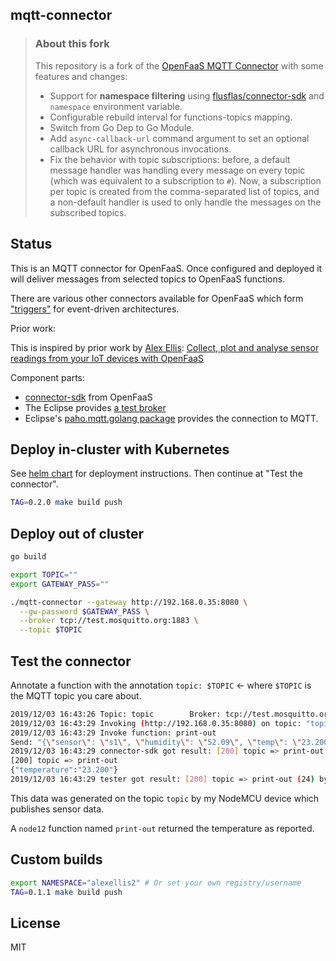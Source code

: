 ## mqtt-connector

> ### About this fork
>
> This repository is a fork of the  [OpenFaaS MQTT Connector](https://github.com/openfaas/mqtt-connector)
> with some features and changes:
> - Support for **namespace filtering** using [flusflas/connector-sdk](https://github.com/flusflas/connector-sdk)
>   and `namespace` environment variable.
> - Configurable rebuild interval for functions-topics mapping.
> - Switch from Go Dep to Go Module.
> - Add `async-callback-url` command argument to set an optional callback URL
>   for asynchronous invocations.
> - Fix the behavior with topic subscriptions: before, a default message handler
>   was handling every message on every topic (which was equivalent to a
>   subscription to `#`). Now, a subscription per topic is created from the
>   comma-separated list of topics, and a non-default handler is used to only
>   handle the messages on the subscribed topics.

## Status

This is an MQTT connector for OpenFaaS. Once configured and deployed it will deliver messages from selected topics to OpenFaaS functions.

There are various other connectors available for OpenFaaS which form ["triggers"](https://docs.openfaas.com/reference/triggers/) for event-driven architectures.

Prior work:

This is inspired by prior work by [Alex Ellis](https://www.alexellis.io): [Collect, plot and analyse sensor readings from your IoT devices with OpenFaaS](https://github.com/alexellis/iot-sensors-mqtt-openfaas)

Component parts:

* [connector-sdk](https://github.com/openfaas-incubator/connector-sdk/blob/) from OpenFaaS
* The Eclipse provides [a test broker](https://mosquitto.org)
* Eclipse's [paho.mqtt.golang package](https://github.com/eclipse/paho.mqtt.golang) provides the connection to MQTT.

## Deploy in-cluster with Kubernetes

See [helm chart](chart/mqtt-connector) for deployment instructions. Then continue at "Test the connector".

```sh
TAG=0.2.0 make build push
```

## Deploy out of cluster

```sh
go build

export TOPIC=""
export GATEWAY_PASS=""

./mqtt-connector --gateway http://192.168.0.35:8080 \
  --gw-password $GATEWAY_PASS \
  --broker tcp://test.mosquitto.org:1883 \
  --topic $TOPIC
```

## Test the connector

Annotate a function with the annotation `topic: $TOPIC` <- where `$TOPIC` is the MQTT topic you care about.

```sh
2019/12/03 16:43:26 Topic: topic        Broker: tcp://test.mosquitto.org:1883
2019/12/03 16:43:29 Invoking (http://192.168.0.35:8080) on topic: "topic", value: "{\"sensor\": \"s1\", \"humidity\": \"52.09\", \"temp\": \"23.200\", \"ip\": \"192.168.0.40\", \"vdd33\": \"65535\", \"rssi\": -45}"
2019/12/03 16:43:29 Invoke function: print-out
Send: "{\"sensor\": \"s1\", \"humidity\": \"52.09\", \"temp\": \"23.200\", \"ip\": \"192.168.0.40\", \"vdd33\": \"65535\", \"rssi\": -45}"
2019/12/03 16:43:29 connector-sdk got result: [200] topic => print-out (24) bytes
[200] topic => print-out
{"temperature":"23.200"}
2019/12/03 16:43:29 tester got result: [200] topic => print-out (24) bytes
```

This data was generated on the topic `topic` by my NodeMCU device which publishes sensor data.

A `node12` function named `print-out` returned the temperature as reported.

## Custom builds

```sh
export NAMESPACE="alexellis2" # Or set your own registry/username
TAG=0.1.1 make build push
```

## License

MIT
